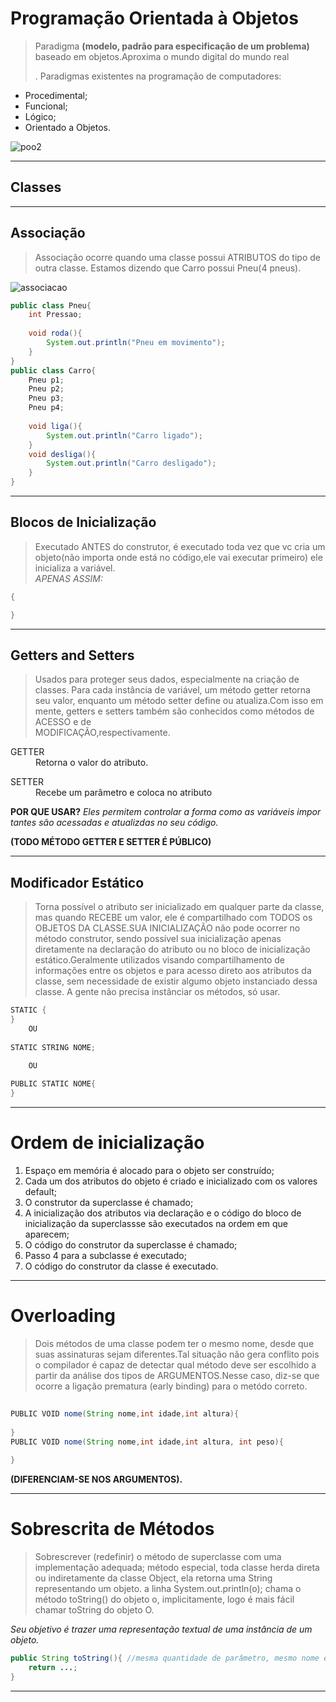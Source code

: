 # Programação Orientada à Objetos
> <p>Paradigma <b>(modelo, padrão para especificação de um problema)</b> baseado em objetos.Aproxima o mundo digital do mundo real</p>.
> Paradigmas existentes na programação de computadores:
* Procedimental;
* Funcional;
* Lógico;
* Orientado a Objetos.

![poo2](https://user-images.githubusercontent.com/96033603/188351448-79a96dc1-4608-4b31-aa75-d9355c8bd96c.png)


___

## Classes 
> 



___

## Associação
> Associação ocorre quando uma classe possui ATRIBUTOS do tipo de outra classe.
Estamos dizendo que Carro possui Pneu(4 pneus).

![associacao](https://user-images.githubusercontent.com/96033603/188338711-d86e65fb-66d7-4037-930b-793ecc59a1b2.png)

```java
public class Pneu{
	int Pressao;
	
	void roda(){
		System.out.println("Pneu em movimento"); 
	}
}
public class Carro{
	Pneu p1;
	Pneu p2;
	Pneu p3;
	Pneu p4;
	
	void liga(){
		System.out.println("Carro ligado");	
	}
	void desliga(){
		System.out.println("Carro desligado");
	}
}
```

___

## Blocos de Inicialização
> Executado ANTES do construtor, é executado toda vez que vc cria um objeto(não importa onde está no código,ele vai executar primeiro) ele inicializa a variável.                                        
*APENAS ASSIM:*

```java
{

}
```

___ 

## Getters and Setters
> Usados para proteger seus dados, especialmente na criação de classes.
> Para cada instância de variável, um método getter retorna seu valor, 
enquanto um método setter define ou atualiza.Com isso em mente, getters e setters também são conhecidos como métodos de ACESSO e de  
MODIFICAÇÃO,respectivamente.                                         

<dl>
	<dt>GETTER</dt>
	<dd>Retorna o valor do atributo.</dd>
</dl>         

<dl>
	<dt>SETTER</dt>
	<dd>Recebe um parâmetro e coloca no atributo</dd>
</dl>        
                                                                     
<b>POR QUE USAR?</b>
<i>Eles permitem controlar a forma como as variáveis impor
tantes são acessadas e atualizdas no seu código.</i>                     
                                                                     
<b>(TODO MÉTODO GETTER E SETTER É PÚBLICO)</b>                               

___

## Modificador Estático
> Torna possível o atributo ser inicializado em qualquer parte da classe, mas quando RECEBE um valor, ele é compartilhado com TODOS os OBJETOS DA CLASSE.SUA INICIALIZAÇÃO não pode ocorrer no método construtor, sendo possível sua inicialização apenas diretamente na declaração do atributo ou no bloco de inicialização estático.Geralmente utilizados visando compartilhamento de informações entre os objetos e para acesso direto aos atributos da classe, sem necessidade de existir algumo objeto instanciado dessa classe. A gente não precisa instânciar os métodos, só usar.                  

```java
STATIC {
}                  
	OU 
	
STATIC STRING NOME; 

	OU 
	
PUBLIC STATIC NOME{
}
```

___

# Ordem de inicialização

<ol>
	<li>Espaço em memória é alocado para o objeto ser construído;</li>
	<li>Cada um dos atributos do objeto é criado e inicializado com os valores default;</li>
	<li>O construtor da superclasse é chamado;</li>
	<li>A inicialização dos atributos via declaração e o código do bloco de inicialização da superclassse são executados na ordem em que aparecem;</li>
	<li>O código do construtor da superclasse é chamado;</li>
	<li>Passo 4 para a subclasse é executado;</li>
	<li>O código do construtor da classe é executado.</li>
</ol>

___

# Overloading
> Dois métodos de uma classe podem ter o mesmo nome, desde que suas assinaturas sejam diferentes.Tal situação não gera conflito pois o compilador é capaz de detectar qual método deve ser escolhido a partir da análise dos tipos de ARGUMENTOS.Nesse caso, diz-se que ocorre a ligação prematura (early binding) para o metódo correto.

```java
 	
PUBLIC VOID nome(String nome,int idade,int altura){
 
}
PUBLIC VOID nome(String nome,int idade,int altura, int peso){
 
}		
```
<b>(DIFERENCIAM-SE NOS ARGUMENTOS).</b>


___

# Sobrescrita de Métodos
> Sobrescrever (redefinir) o método de superclasse com uma implementação adequada; método especial, toda classe herda direta ou indiretamente da classe Object, ela retorna uma String representando um objeto. a linha System.out.println(o); chama o método toString() do objeto o, implicitamente, logo é mais fácil 
chamar toString do objeto O.

<i>Seu objetivo é trazer uma representação textual de uma instância de um objeto.</i>
 
```java
public String toString(){ //mesma quantidade de parâmetro, mesmo nome etc...
	return ...;
}
```

___





